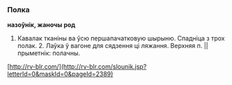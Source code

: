 ### Полка
**назоўнік, жаночы род**

1. Кавалак тканіны ва ўсю першапачатковую шырыню. Спадніца з трох полак. 2. Лаўка ў вагоне для сядзення ці ляжання. Верхняя п. || прыметнік: полачны.

<a rel="author">[http://rv-blr.com/](http://rv-blr.com/slounik.jsp?letterId=0&maskId=0&pageId=2389)</a>
